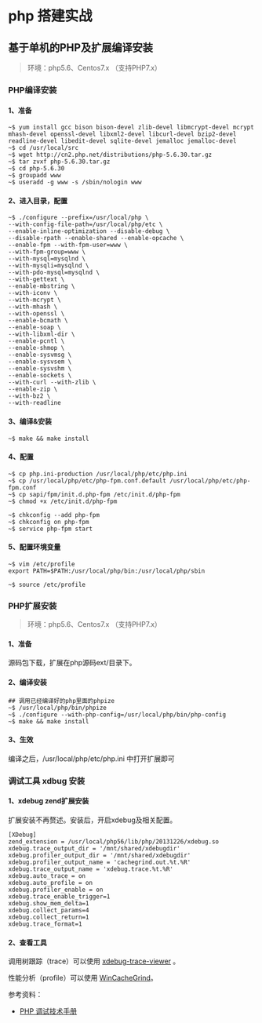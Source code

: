 # php 搭建实战

## 基于单机的PHP及扩展编译安装

> 环境：php5.6、Centos7.x （支持PHP7.x）

### PHP编译安装

#### 1、准备

```text
~$ yum install gcc bison bison-devel zlib-devel libmcrypt-devel mcrypt mhash-devel openssl-devel libxml2-devel libcurl-devel bzip2-devel readline-devel libedit-devel sqlite-devel jemalloc jemalloc-devel
~$ cd /usr/local/src
~$ wget http://cn2.php.net/distributions/php-5.6.30.tar.gz
~$ tar zvxf php-5.6.30.tar.gz
~$ cd php-5.6.30
~$ groupadd www
~$ useradd -g www -s /sbin/nologin www
```

#### 2、进入目录，配置

```text
~$ ./configure --prefix=/usr/local/php \
--with-config-file-path=/usr/local/php/etc \
--enable-inline-optimization --disable-debug \
--disable-rpath --enable-shared --enable-opcache \
--enable-fpm --with-fpm-user=www \
--with-fpm-group=www \
--with-mysql=mysqlnd \
--with-mysqli=mysqlnd \
--with-pdo-mysql=mysqlnd \
--with-gettext \
--enable-mbstring \
--with-iconv \
--with-mcrypt \
--with-mhash \
--with-openssl \
--enable-bcmath \
--enable-soap \
--with-libxml-dir \
--enable-pcntl \
--enable-shmop \
--enable-sysvmsg \
--enable-sysvsem \
--enable-sysvshm \
--enable-sockets \
--with-curl --with-zlib \
--enable-zip \
--with-bz2 \
--with-readline
```

#### 3、编译&安装

```text
~$ make && make install
```

#### 4、配置

```text
~$ cp php.ini-production /usr/local/php/etc/php.ini
~$ cp /usr/local/php/etc/php-fpm.conf.default /usr/local/php/etc/php-fpm.conf
~$ cp sapi/fpm/init.d.php-fpm /etc/init.d/php-fpm
~$ chmod +x /etc/init.d/php-fpm

~$ chkconfig --add php-fpm
~$ chkconfig on php-fpm
~$ service php-fpm start
```

#### 5、配置环境变量

```text
~$ vim /etc/profile
export PATH=$PATH:/usr/local/php/bin:/usr/local/php/sbin

~$ source /etc/profile
```

### PHP扩展安装

> 环境：php5.6、Centos7.x （支持PHP7.x）

#### 1、准备

源码包下载，扩展在php源码ext/目录下。

#### 2、编译安装

```text
## 调用已经编译好的php里面的phpize
~$ /usr/local/php/bin/phpize
~$ ./configure --with-php-config=/usr/local/php/bin/php-config
~$ make && make install
```

#### 3、生效

编译之后，/usr/local/php/etc/php.ini 中打开扩展即可

### 调试工具 xdbug 安装

#### 1、xdebug zend扩展安装

扩展安装不再赘述。安装后，开启xdebug及相关配置。

```text
[XDebug]
zend_extension = /usr/local/php56/lib/php/20131226/xdebug.so
xdebug.trace_output_dir = '/mnt/shared/xdebugdir'
xdebug.profiler_output_dir = '/mnt/shared/xdebugdir'
xdebug.profiler_output_name = 'cachegrind.out.%t.%R'
xdebug.trace_output_name = 'xdebug.trace.%t.%R'
xdebug.auto_trace = on
xdebug.auto_profile = on
xdebug.profiler_enable = on
xdebug.trace_enable_trigger=1
xdebug.show_mem_delta=1
xdebug.collect_params=4
xdebug.collect_return=1
xdebug.trace_format=1
```

#### 2、查看工具

调用树跟踪（trace）可以使用 [xdebug-trace-viewer](https://github.com/kuun/xdebug-trace-viewer) 。

性能分析（profile）可以使用 [WinCacheGrind](https://sourceforge.net/projects/wincachegrind/)。

参考资料：

* [PHP 调试技术手册](http://blog.xiayf.cn/assets/uploads/files/PHP-Debug-Manual-public.pdf) 



